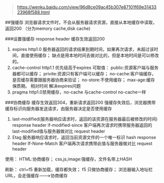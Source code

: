 > https://wenku.baidu.com/view/96d8ce09ac45b307e87101f69e3143323968f588.html

##强缓存
浏览器请求文件时，不会从服务器请求资源，直接从本地缓存中读取，返回200 （分为memory cache,disk cache)

###设置强缓存 response header 缓存生效返回200
1. expires  http1.0
    服务器返回的请求结果到期时间，如果再次请求，未超过该时间，直接使用缓存；
    缺点是用本地时间去做对比的，但是本地时间是可以修改的。
2.  cache-control  http1.1  优先级高于expires
    可取值：
    public:资源客户端与服务器都可以缓存；
    privite:资源只有客户端可以缓存；
    no-cache:客户端缓存，是否缓存需要跟服务器协商来验证；
    no-store:不使用缓存；
    max-age:缓存保质期。  相对时间 解决expires问题
3.  pragma
    http1.0禁用缓存，no-cache 与cache-control  no-cache一样

###协商缓存  缓存生效返回304，重新请求返回200
强缓存失效后，浏览器携带缓存标识向服务器发送请求，由服务器决定是否使用缓存
1.  last-modified(服务器响应请求时，返回的该资源在服务器最后被修改的时间) response header
    if-modified-since 客户端再次请求时携带服务器返回的last-modified值与服务器做对比  request header
2.  Etag 服务器响应请求时，返回当前资源文件的一个唯一标识 hash    response header
    If-None-Match 客户端再次请求携带此值与服务器做对比 request header


使用：
HTML:协商缓存；  css,js,image:强缓存，文件名带上HASH

刷新：
ctrl+f5  重新加载，缓存都失效；
f5 只做协商缓存；
浏览器输入地址栏URL，会走强缓存--->协商缓存